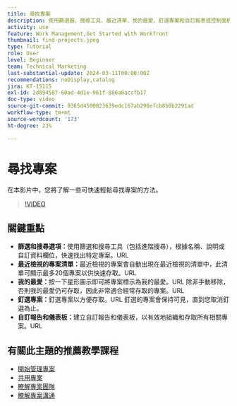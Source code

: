 ```yaml
---
title: 尋找專案
description: 使用篩選器、搜尋工具、最近清單、我的最愛、釘選專案和自訂報表或控制面板，以快速而有條理地存取專案，藉此簡化專案管理。
activity: use
feature: Work Management,Get Started with Workfront
thumbnail: find-projects.jpeg
type: Tutorial
role: User
level: Beginner
team: Technical Marketing
last-substantial-update: 2024-03-11T00:00:00Z
recommendations: noDisplay,catalog
jira: KT-15115
exl-id: 2d894587-60ad-4d1e-961f-886a8accfb17
doc-type: video
source-git-commit: 0365d4500823639edc167ab296efcb8b0b2291ad
workflow-type: tm+mt
source-wordcount: '173'
ht-degree: 23%

---
```


# 尋找專案

在本影片中，您將了解一些可快速輕鬆尋找專案的方法。

>[!VIDEO](https://video.tv.adobe.com/v/3427788/?quality=12&learn=on&enablevpops)

## 關鍵重點

* **篩選和搜尋選項：**&#x200B;使用篩選和搜尋工具（包括進階搜尋），根據名稱、說明或自訂資料欄位，快速找出特定專案。&#x200B;URL
* **最近檢視的專案清單：**&#x200B;最近檢視的專案會自動出現在最近檢視的清單中，此清單可顯示最多20個專案以供快速存取。&#x200B;URL
* **我的最愛：**&#x200B;按一下星形圖示即可將專案標示為我的最愛。&#x200B;URL 除非手動移除，否則我的最愛仍可存取，因此非常適合經常存取的專案。&#x200B;URL
* **釘選專案：**&#x200B;釘選專案以方便存取。&#x200B;URL 釘選的專案會保持可見，直到您取消釘選為止。
* **自訂報告和儀表板：**&#x200B;建立自訂報告和儀表板，以有效地組織和存取所有相關專案。&#x200B;URL


## 有關此主題的推薦教學課程

* [開始管理專案](/help/manage-work/projects/getting-started-manage-a-project.md)
* [共用專案](/help/manage-work/projects/share-a-project.md)
* [瞭解專案團隊](/help/manage-work/projects/understand-the-project-team.md)
* [瞭解專案溝通](/help/manage-work/projects/understand-project-communication.md)

